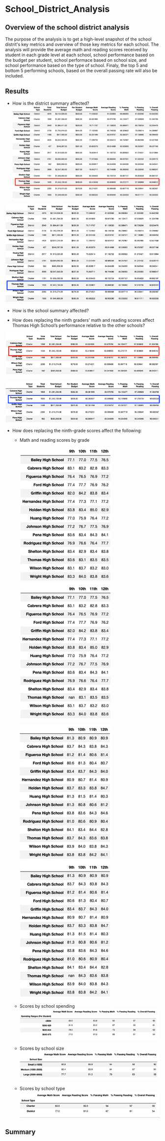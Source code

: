 # School_District_Analysis

## Overview of the school district analysis
The purpose of the analysis is to get a high-level snapshot of the school distrit's key metrics and overview of those key metrics for each school. The analysis will provide the average math and reading scores received by student in each grade level at each school, school performance based on the budget per student, school performace based on school size, and school performance based on the type of school. Finaly, the top 5 and bottom 5 performing schools, based on the overall passing rate will also be included.

## Results
- How is the district summary affected?
![District Summary Original](./Resources/school_summary.png)

![District Summary Challenge](./Resources/school_summary_challenge.png)

- How is the school summary affected?

- How does replacing the ninth graders’ math and reading scores affect Thomas High School’s performance relative to the other schools?

![Top Performing](./Resources/top_performing.png)

![Top Performing Challenge](./Resources/top_performing_challenge.png)

- How does replacing the ninth-grade scores affect the following:
  - Math and reading scores by grade
  
    ![Math Score](./Resources/math_performance_grade.png)
    ![Math Score Challenge](./Resources/math_performance_grade_challenge.png)
    
    ![Reading Score](./Resources/reading_performance_grade.png)
    ![Reading Score Challenge](./Resources/reading_performance_grade_challenge.png)
  - Scores by school spending
    ![Score By Spending](./Resources/score_by_spending.png)
    
  - Scores by school size
    ![Score By Size](./Resources/score_by_size.png)
    
  - Scores by school type
    ![Score By Type](./Resources/score_by_type.png)
  
## Summary
